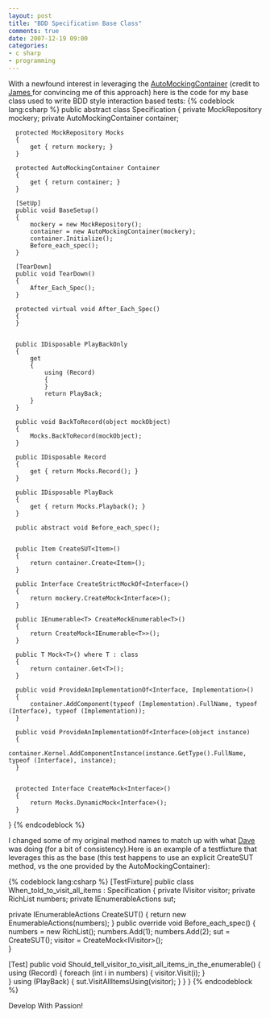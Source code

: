 ```yaml
---
layout: post
title: "BDD Specification Base Class"
comments: true
date: 2007-12-19 09:00
categories:
- c sharp
- programming
---
```


With a newfound interest in leveraging the [AutoMockingContainer](http://blog.eleutian.com/2007/08/05/UsingTheAutoMockingContainer.aspx) (credit to [James ](http://www.jameskovacs.com/) for convincing me of this approach) here is the code for my base class used to write BDD style interaction based tests:
{% codeblock lang:csharp %}
public abstract class Specification
  {
      private MockRepository mockery;
      private AutoMockingContainer container;

      protected MockRepository Mocks
      {
          get { return mockery; }
      }

      protected AutoMockingContainer Container
      {
          get { return container; }
      }

      [SetUp]
      public void BaseSetup()
      {
          mockery = new MockRepository();
          container = new AutoMockingContainer(mockery);
          container.Initialize();
          Before_each_spec();
      }

      [TearDown]
      public void TearDown()
      {
          After_Each_Spec();
      }

      protected virtual void After_Each_Spec()
      {
      }


      public IDisposable PlayBackOnly
      {
          get
          {
              using (Record)
              {
              }
              return PlayBack;
          }
      }

      public void BackToRecord(object mockObject)
      {
          Mocks.BackToRecord(mockObject);
      }

      public IDisposable Record
      {
          get { return Mocks.Record(); }
      }

      public IDisposable PlayBack
      {
          get { return Mocks.Playback(); }
      }

      public abstract void Before_each_spec();


      public Item CreateSUT<Item>()
      {
          return container.Create<Item>();
      }

      public Interface CreateStrictMockOf<Interface>()
      {
          return mockery.CreateMock<Interface>();
      }

      public IEnumerable<T> CreateMockEnumerable<T>()
      {
          return CreateMock<IEnumerable<T>>();
      }

      public T Mock<T>() where T : class
      {
          return container.Get<T>();
      }

      public void ProvideAnImplementationOf<Interface, Implementation>()
      {
          container.AddComponent(typeof (Implementation).FullName, typeof (Interface), typeof (Implementation));
      }

      public void ProvideAnImplementationOf<Interface>(object instance)
      {
          container.Kernel.AddComponentInstance(instance.GetType().FullName, typeof (Interface), instance);
      }


      protected Interface CreateMock<Interface>()
      {
          return Mocks.DynamicMock<Interface>();
      }
  }
{% endcodeblock %}


I changed some of my original method names to match up with what [Dave ](http://codebetter.com/blogs/david_laribee/archive/2007/12/17/approaching-bdd.aspx)was doing (for a bit of consistency).Here is an example of a testfixture that leverages this as the base (this test happens to use an explicit CreateSUT method, vs the one provided by the AutoMockingContainer):

 
{% codeblock lang:csharp %}
[TestFixture]
public class When_told_to_visit_all_items : Specification
{
  private IVisitor<int> visitor;
  private RichList<int> numbers;
  private IEnumerableActions<int> sut;

  private IEnumerableActions<int> CreateSUT()
  {
    return new EnumerableActions<int>(numbers);
  }
  public override void Before_each_spec()
  {
    numbers = new RichList<int>();
    numbers.Add(1);
    numbers.Add(2);
    sut = CreateSUT();
    visitor = CreateMock<IVisitor<int>>();            
  }

  [Test]
    public void Should_tell_visitor_to_visit_all_items_in_the_enumerable()
    {
      using (Record)
      {
        foreach (int i in numbers)
        {
          visitor.Visit(i);
        }                
      }
      using (PlayBack)
      {
        sut.VisitAllItemsUsing(visitor);
      }
    }
}
{% endcodeblock %}




Develop With Passion!




